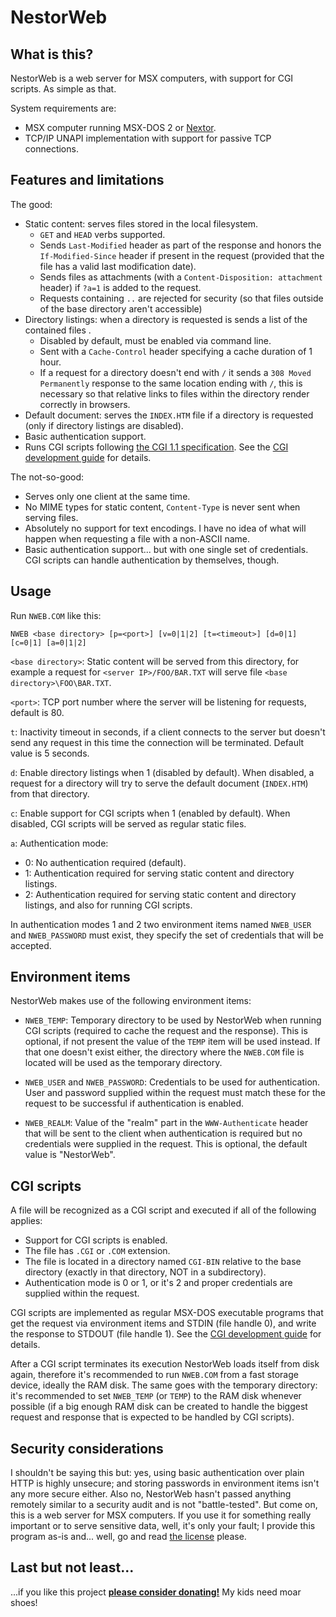 # NestorWeb

## What is this?

NestorWeb is a web server for MSX computers, with support for CGI scripts. As simple as that.

System requirements are:

* MSX computer running MSX-DOS 2 or [Nextor](https://github.com/Konamiman/Nextor).
* TCP/IP UNAPI implementation with support for passive TCP connections.

## Features and limitations

The good:

* Static content: serves files stored in the local filesystem.
  * `GET` and `HEAD` verbs supported.
  * Sends `Last-Modified` header as part of the response and honors the `If-Modified-Since` header if present in the request (provided that the file has a valid last modification date).
  * Sends files as attachments (with a `Content-Disposition: attachment` header) if `?a=1` is added to the request.
  * Requests containing `..` are rejected for security (so that files outside of the base directory aren't accessible)
* Directory listings: when a directory is requested is sends a list of the contained files .
  * Disabled by default, must be enabled via command line.
  * Sent with a `Cache-Control` header specifying a cache duration of 1 hour.
  * If a request for a directory doesn't end with `/` it sends a `308 Moved Permanently` response to the same location ending with `/`, this is necessary so that relative links to files within the directory render correctly in browsers.
* Default document: serves the `INDEX.HTM` file if a directory is requested (only if directory listings are disabled).
* Basic authentication support.
* Runs CGI scripts following [the CGI 1.1 specification](https://tools.ietf.org/html/rfc3875). See the [CGI development guide](CGI.md) for details.

The not-so-good:

* Serves only one client at the same time.
* No MIME types for static content, `Content-Type` is never sent when serving files.
* Absolutely no support for text encodings. I have no idea of what will happen when requesting a file with a non-ASCII name.
* Basic authentication support... but with one single set of credentials. CGI scripts can handle authentication by themselves, though.

## Usage

Run `NWEB.COM` like this:

    NWEB <base directory> [p=<port>] [v=0|1|2] [t=<timeout>] [d=0|1] [c=0|1] [a=0|1|2]

`<base directory>`: Static content will be served from this directory, for example a request for `<server IP>/FOO/BAR.TXT` will serve file `<base directory>\FOO\BAR.TXT`.

`<port>`: TCP port number where the server will be listening for requests, default is 80.

`t`: Inactivity timeout in seconds, if a client connects to the server but doesn't send any request in this time the connection will be terminated. Default value is 5 seconds.

`d`: Enable directory listings when 1 (disabled by default). When disabled, a request for a directory will try to serve the default document (`INDEX.HTM`) from that directory.

`c`: Enable support for CGI scripts when 1 (enabled by default). When disabled, CGI scripts will be served as regular static files.

`a`: Authentication mode:

* 0: No authentication required (default).
* 1: Authentication required for serving static content and directory listings.
* 2: Authentication required for serving static content and directory listings, and also for running CGI scripts.

In authentication modes 1 and 2 two environment items named `NWEB_USER` and `NWEB_PASSWORD` must exist, they specify the set of credentials that will be accepted.


## Environment items

NestorWeb makes use of the following environment items:

* `NWEB_TEMP`: Temporary directory to be used by NestorWeb when running CGI scripts (required to cache the request and the response). This is optional, if not present the value of the `TEMP` item will be used instead. If that one doesn't exist either, the directory where the `NWEB.COM` file is located will be used as the temporary directory.

* `NWEB_USER` and `NWEB_PASSWORD`: Credentials to be used for authentication. User and password supplied within the request must match these for the request to be successful if authentication is enabled.

* `NWEB_REALM`: Value of the "realm" part in the `WWW-Authenticate` header that will be sent to the client when authentication is required but no credentials were supplied in the request. This is optional, the default value is "NestorWeb".


## CGI scripts

A file will be recognized as a CGI script and executed if all of the following applies:

* Support for CGI scripts is enabled.
* The file has `.CGI` or `.COM` extension.
* The file is located in a directory named `CGI-BIN` relative to the base directory (exactly in that directory, NOT in a subdirectory).
* Authentication mode is 0 or 1, or it's 2 and proper credentials are supplied within the request.

CGI scripts are implemented as regular MSX-DOS executable programs that get the request via environment items and STDIN (file handle 0), and write the response to STDOUT (file handle 1). See the [CGI development guide](CGI.md) for details.

After a CGI script terminates its execution NestorWeb loads itself from disk again, therefore it's recommended to run `NWEB.COM` from a fast storage device, ideally the RAM disk. The same goes with the temporary directory: it's recommended to set `NWEB_TEMP` (or `TEMP`) to the RAM disk whenever possible (if a big enough RAM disk can be created to handle the biggest request and response that is expected to be handled by CGI scripts).


## Security considerations

I shouldn't be saying this but: yes, using basic authentication over plain HTTP is highly unsecure; and storing passwords in environment items isn't any more secure either. Also no, NestorWeb hasn't passed anything remotely similar to a security audit and is not "battle-tested". But come on, this is a web server for MSX computers. If you use it for something really important or to serve sensitive data, well, it's only your fault; I provide this program as-is and... well, go and read [the license](LICENSE.txt) please.


## Last but not least...

...if you like this project **[please consider donating!](http://www.konamiman.com/msx/msx-e.html#donate)** My kids need moar shoes!
